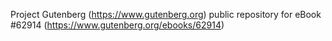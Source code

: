 Project Gutenberg (https://www.gutenberg.org) public repository for eBook #62914 (https://www.gutenberg.org/ebooks/62914)
